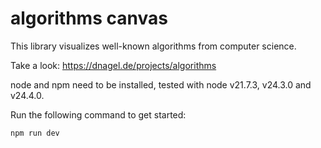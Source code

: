 # algorithms canvas

This library visualizes well-known algorithms from computer science.

Take a look: https://dnagel.de/projects/algorithms

node and npm need to be installed, tested with node v21.7.3, v24.3.0 and v24.4.0.

Run the following command to get started:

```bash
npm run dev
```
